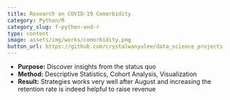 ```yaml
---
title: Research on COVID-19 Comorbidity
category: Python/R
category_slug: f-python-and-r
type: content
image: assets/img/works/comorbidity.png
button_url: https://github.com/crystalwanyulee/data_science_projects
---
```


* **Purpose:** Discover insights from the status quo
* **Method:** Descriptive Statistics, Cohort Analysis, Visualization
* **Result:** Strategies works very well after August and increasing the retention rate is indeed helpful to raise revenue

